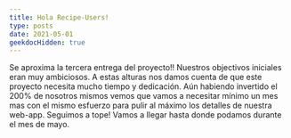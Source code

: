```yaml
---
title: Hola Recipe-Users!
type: posts
date: 2021-05-01
geekdocHidden: true
---
```


Se aproxima la tercera entrega del proyecto!!
Nuestros objectivos iniciales eran muy ambiciosos. A estas alturas nos damos cuenta de que este proyecto necesita mucho tiempo y dedicación. Aún habiendo invertido el 200% de nosotros mismos vemos que vamos a necesitar mínimo un mes mas con el mismo esfuerzo para pulir al máximo los detalles de nuestra web-app.
Seguimos a tope! Vamos a llegar hasta donde podamos durante el mes de mayo.